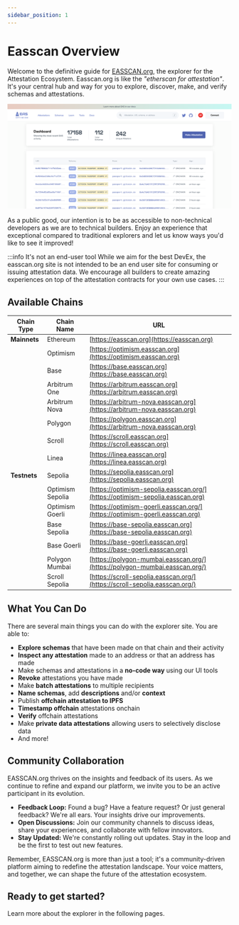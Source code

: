 ```yaml
---
sidebar_position: 1
---
```


# Easscan Overview
Welcome to the definitive guide for [EASSCAN.org](https://easscan.org), the explorer for the Attestation Ecosystem. Easscan.org is like the *"etherscan for attestation"*. It's your central hub and way for you to explore, discover, make, and verify schemas and attestations. 

![Easscan.org](./img/explorer-landing.png)

As a public good, our intention is to be as accessible to non-technical developers as we are to technical builders. Enjoy an experience that exceptional compared to traditional explorers and let us know ways you'd like to see it improved!

:::info It's not an end-user tool
While we aim for the best DevEx, the easscan.org site is not intended to be an end user site for consuming or issuing attestation data. We encourage all builders to create amazing experiences on top of the attestation contracts for your own use cases.
:::

## Available Chains

| **Chain Type** | **Chain Name**      | **URL**                          |
|----------------|---------------------|----------------------------------|
| **Mainnets**   | Ethereum             | [https://easscan.org](https://easscan.org)             |
|                | Optimism            | [https://optimism.easscan.org](https://optimism.easscan.org)   |
|                | Base                | [https://base.easscan.org](https://base.easscan.org)         |
|                | Arbitrum One           | [https://arbitrum.easscan.org](https://arbitrum.easscan.org)   |
|                | Arbitrum Nova            | [https://arbitrum-nova.easscan.org](https://arbitrum-nova.easscan.org)   |
|                | Polygon          | [https://polygon.easscan.org](https://arbitrum-nova.easscan.org)   |
|                | Scroll          | [https://scroll.easscan.org](https://scroll.easscan.org)   |
|                | Linea          | [https://linea.easscan.org](https://linea.easscan.org)   |
| **Testnets**   | Sepolia             | [https://sepolia.easscan.org](https://sepolia.easscan.org)     |
|                | Optimism Sepolia     | [https://optimism-sepolia.easscan.org/](https://optimism-sepolia.easscan.org)   |
|                | Optimism Goerli     | [https://optimism-goerli.easscan.org/](https://optimism-goerli.easscan.org)   |
|                | Base Sepolia         | [https://base-sepolia.easscan.org](https://base-sepolia.easscan.org) |
|                | Base Goerli         | [https://base-goerli.easscan.org](https://base-goerli.easscan.org) |
|                | Polygon Mumbai         | [https://polygon-mumbai.easscan.org/](https://polygon-mumbai.easscan.org/) |
|                | Scroll Sepolia         | [https://scroll-sepolia.easscan.org/](https://scroll-sepolia.easscan.org/) |


## What You Can Do
There are several main things you can do with the explorer site. You are able to:
- **Explore schemas** that have been made on that chain and their activity
- **Inspect any attestation** made to an address or that an address has made
- Make schemas and attestations in a **no-code way** using our UI tools
- **Revoke** attestations you have made
- Make **batch attestations** to multiple recipients
- **Name schemas**, add **descriptions** and/or **context**
- Publish **offchain attestation to IPFS**
- **Timestamp offchain** attestations onchain
- **Verify** offchain attestations
- Make **private data attestations** allowing users to selectively disclose data
- And more!

## Community Collaboration
EASSCAN.org thrives on the insights and feedback of its users. As we continue to refine and expand our platform, we invite you to be an active participant in its evolution.

- **Feedback Loop:** Found a bug? Have a feature request? Or just general feedback? We're all ears. Your insights drive our improvements.
- **Open Discussions:** Join our community channels to discuss ideas, share your experiences, and collaborate with fellow innovators.
- **Stay Updated:** We're constantly rolling out updates. Stay in the loop and be the first to test out new features.

Remember, EASSCAN.org is more than just a tool; it's a community-driven platform aiming to redefine the attestation landscape. Your voice matters, and together, we can shape the future of the attestation ecosystem.


## Ready to get started?
Learn more about the explorer in the following pages.


